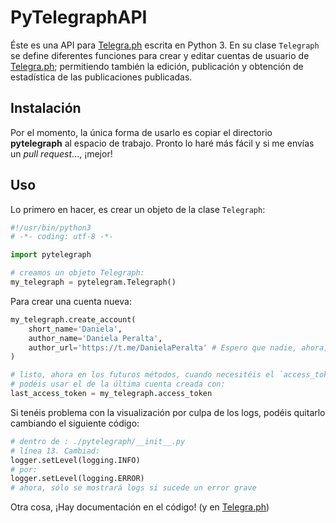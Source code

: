 # PyTelegraphAPI
Éste es una API para [Telegra.ph](https://telegra.ph/api) escrita en Python 3. En su clase `Telegraph` se define diferentes funciones para crear y editar cuentas de usuario de [Telegra.ph](https://telegra.ph); permitiendo también la edición, publicación y obtención de estadística de las publicaciones publicadas.

## Instalación
Por el momento, la única forma de usarlo es copiar el directorio __pytelegraph__ al espacio de trabajo. Pronto lo haré más fácil y si me envías un _pull request_..., ¡mejor!

## Uso
Lo primero en hacer, es crear un objeto de la clase `Telegraph`:
```python
#!/usr/bin/python3
# -*- coding: utf-8 -*-

import pytelegraph

# creamos un objeto Telegraph:
my_telegraph = pytelegram.Telegraph()
```

Para crear una cuenta nueva:
```python
my_telegraph.create_account(
    short_name='Daniela',
    author_name='Daniela Peralta',
    author_url='https://t.me/DanielaPeralta' # Espero que nadie, ahora, se cree esta cuenta y me toque cambiar este ejemplo :v
)

# listo, ahora en los futuros métodos, cuando necesitéis el `access_token`,
# podéis usar el de la última cuenta creada con: 
last_access_token = my_telegraph.access_token
```

Si tenéis problema con la visualización por culpa de los logs, podéis quitarlo cambiando el siguiente código:
```python
# dentro de : ./pytelegraph/__init__.py
# línea 13. Cambiad:
logger.setLevel(logging.INFO)
# por:
logger.setLevel(logging.ERROR)
# ahora, sólo se mostrará logs si sucede un error grave
```

Otra cosa, ¡Hay documentación en el código! (y en [Telegra.ph](https://telegra.ph/api))
